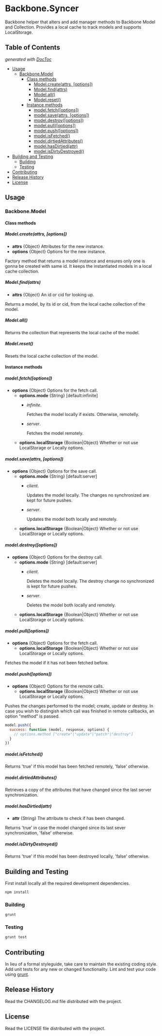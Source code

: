 # Backbone.Syncer

Backbone helper that alters and add manager methods to Backbone Model and Collection. Provides a local cache to track models and supports LocalStorage.

## Table of Contents
  *generated with [DocToc](http://doctoc.herokuapp.com/)*
- [Usage](#)
	- [Backbone.Model](#)
		- [Class methods](#)
			- [Model.create(attrs, [options])](#)
			- [Model.find(attrs)](#)
			- [Model.all()](#)
			- [Model.reset()](#)
		- [Instance methods](#)
			- [model.fetch([options])](#)
			- [model.save(attrs, [options])](#)
			- [model.destroy([options])](#)
			- [model.pull([options])](#)
			- [model.push([options])](#)
			- [model.isFetched()](#)
			- [model.dirtiedAttributes()](#)
			- [model.hasDirtied(attr)](#)
			- [model.isDirtyDestroyed()](#)
- [Building and Testing](#)
	- [Building](#)
	- [Testing](#)
- [Contributing](#)
- [Release History](#)
- [License](#)

## Usage
### Backbone.Model
#### Class methods
##### Model.create(attrs, [options])
* **attrs** {Object} Attributes for the new instance.
* **options** {Object} Options for the new instance.

Factory method that returns a model instance and ensures only one is gonna be created with same id. It keeps the instantiated models in a local cache collection.

##### Model.find(attrs)
* **attrs** {Object} An id or cid for looking up.

Returns a model, by its id or cid, from the local cache collection of the model.

##### Model.all()

Returns the collection that represents the local cache of the model.

##### Model.reset()

Resets the local cache collection of the model.

#### Instance methods

##### model.fetch([options])
* **options** {Object} Options for the fetch call.
  * **options.mode** {String} [default:infinite]
	  * *infinite*. 
	  
        Fetches the model locally if exists. Otherwise, remotelly.
    * *server*. 

        Fetches the model remotely.
  * **options.localStorage** {Boolean|Object} Whether or not use LocalStorage or Locally options.

##### model.save(attrs, [options])
* **options** {Object} Options for the save call.
  * **options.mode** {String} [default:server]
	  * *client*. 
	  
        Updates the model locally. The changes no synchronized are kept for future pushes.
    * *server*. 

        Updates the model both locally and remotely.
  * **options.localStorage** {Boolean|Object} Whether or not use LocalStorage or Locally options.

##### model.destroy([options])
* **options** {Object} Options for the destroy call.
  * **options.mode** {String} [default:server]
	  * *client*. 
	  
        Deletes the model locally. The destroy change no synchronized is kept for future pushes.
    * *server*. 

        Deletes the model both locally and remotely.
  * **options.localStorage** {Boolean|Object} Whether or not use LocalStorage or Locally options.

##### model.pull([options])
* **options** {Object} Options for the fetch call.
  * **options.localStorage** {Boolean|Object} Whether or not use LocalStorage or Locally options.

Fetches the model if it has not been fetched before.

##### model.push([options])
* **options** {Object} Options for the remote calls.
  * **options.localStorage** {Boolean|Object} Whether or not use LocalStorage or Locally options.

Pushes the changes performed to the model; create, update or destroy. In case you wish to distingish which call was finished in remote callbacks, an option "method" is passed.
``` javascript
model.push({
  success: function (model, response, options) {
    // options.method ["create"|"update"|"patch"|"destroy"]
  }
})
```

##### model.isFetched()

Returns 'true' if this model has been fetched remotely, 'false' otherwise.

##### model.dirtiedAttributes()

Retrieves a copy of the attributes that have changed since the last server synchronization.

##### model.hasDirtied(attr)
* **attr** {String} The attribute to check if has been changed.

Returns 'true' in case the model changed since its last sever synchronization, 'false' otherwise.

##### model.isDirtyDestroyed()

Returns 'true' if this model has been destroyed locally, 'false' otherwise.

## Building and Testing
First install locally all the required development dependencies.
```bash
npm install
```

### Building
```bash
grunt
```

### Testing
```bash
grunt test
```

## Contributing
In lieu of a formal styleguide, take care to maintain the existing
coding style.
Add unit tests for any new or changed functionality. Lint and test your
code using [grunt](https://github.com/cowboy/grunt).

## Release History
Read the CHANGELOG.md file distributed with the project.

## License
Read the LICENSE file distributed with the project.
